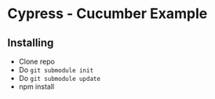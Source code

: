 # Cypress - Cucumber Example

## Installing

- Clone repo
- Do ```git submodule init```
- Do ```git submodule update```
- npm install
 